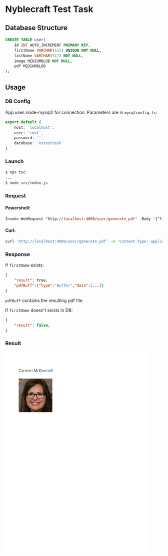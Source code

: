 # Nyblecraft Test Task

## Database Structure
``` sql
CREATE TABLE user(
    id INT AUTO_INCREMENT PRIMARY KEY,
    firstName VARCHAR(512) UNIQUE NOT NULL,
    lastName VARCHAR(512) NOT NULL,
    image MEDIUMBLOB NOT NULL,
    pdf MEDIUMBLOB
);
```
## Usage
### DB Config
App uses node-mysql2 for connection. Parameters are in `mysqlconfig.ts`:
``` ts
export default {
    host: 'localhost',
    user: 'root',
    password: '',
    database: 'nstesttask'
}

```
### Launch
``` sh
$ npx tsc
...
$ node src/index.js
```
### Request
#### Powershell:
```ps
Invoke-WebRequest "http://localhost:4000/user/generate_pdf" -Body '{"firstName": "Carmen"}' -ContentType "application/json" -Method Post
```
#### Curl:
``` sh
curl 'http://localhost:4000/user/generate_pdf' -H 'Content-Type: application/json' --data-raw '{"firstName": "Carmen"}'
```

### Response
If `firstName` exists: 
``` json
{
    "result": true,
    "pdfBuff":{"type":"Buffer","data":[...]}
}
```
`pdfBuff` contains the resulting pdf file.

If `firstName` doesn't exists in DB:
``` json
{
    "result": false,
}
```
### Result
![screenshot of pdf file](https://raw.githubusercontent.com/scarzdz/nyblecraft-testtask/master/screenshots/1.png)

